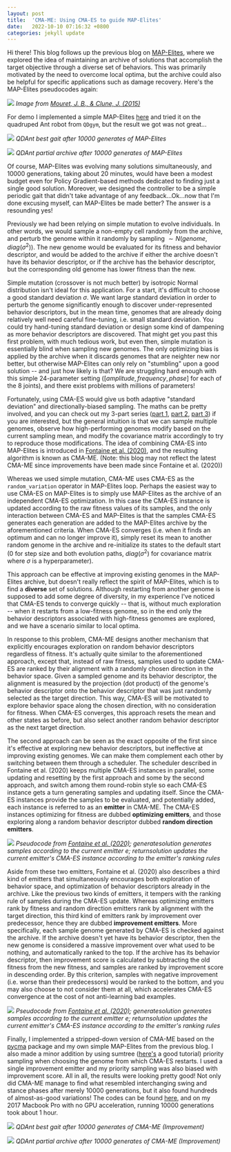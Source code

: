 ```yaml
---
layout: post
title:  'CMA-ME: Using CMA-ES to guide MAP-Elites'
date:   2022-10-10 07:16:32 +0800
categories: jekyll update
---
```


Hi there! This blog follows up the previous blog on [MAP-Elites]({{site.url}}/jekyll/update/2022/09/15/me.html), where we explored the idea of maintaining an archive of solutions that accomplish the target objective through a diverse set of behaviors. This was primarily motivated by the need to overcome local optima, but the archive could also be helpful for specific applications such as damage recovery. Here's the MAP-Elites pseudocodes again:

![]({{site.url}}/assets/images/me/me_pseudocode.png)
*Image from [Mouret, J. B., & Clune, J. (2015)](https://arxiv.org/pdf/1504.04909.pdf)*

For demo I implemented a simple MAP-Elites [here](https://github.com/szhaovas/blog-ytb/tree/master/MAP-Elites/P2_Parallel%26Save) and tried it on the quadruped Ant robot from `QDgym`, but the result we got was not great...

![]({{site.url}}/assets/images/me/me_10000.gif)
*QDAnt best gait after 10000 generates of MAP-Elites*

![]({{site.url}}/assets/images/me/me_10000.png)
*QDAnt partial archive after 10000 generates of MAP-Elites*

Of course, MAP-Elites was evolving many solutions simultaneously, and 10000 generations, taking about 20 minutes, would have been a modest budget even for Policy Gradient-based methods dedicated to finding just a single good solution. Moreover, we designed the controller to be a simple periodic gait that didn't take advantage of any feedback...Ok...now that I'm done excusing myself, can MAP-Elites be made better? The answer is a resounding yes!

Previously we had been relying on simple mutation to evolve individuals. In other words, we would sample a non-empty cell randomly from the archive, and perturb the genome within it randomly by sampling $\sim N(genome, diag(\sigma^2))$. The new genome would be evaluated for its fitness and behavior descriptor, and would be added to the archive if either the archive doesn't have its behavior descriptor, or if the archive has the behavior descriptor, but the corresponding old genome has lower fitness than the new.

Simple mutation (crossover is not much better) by isotropic Normal distribution isn't ideal for this application. For a start, it's difficult to choose a good standard deviation $\sigma$. We want large standard deviation in order to perturb the genome significantly enough to discover under-represented behavior descriptors, but in the mean time, genomes that are already doing relatively well need careful fine-tuning, i.e. small standard deviation. You could try hand-tuning standard deviation or design some kind of dampening as more behavior descriptors are discovered. That might get you past this first problem, with much tedious work, but even then, simple mutation is essentially blind when sampling new genomes. The only optimizing bias is applied by the archive when it discards genomes that are neighter new nor better, but otherwise MAP-Elites can only rely on "stumbling" upon a good solution -- and just how likely is that? We are struggling hard enough with this simple 24-parameter setting ($[amplitude, frequency, phase]$ for each of the 8 joints), and there exist problems with millions of parameters!

Fortunately, using CMA-ES would give us both adaptive "standard deviation" and directionally-biased sampling. The maths can be pretty involved, and you can check out my 3-part series ([part 1]({{site.url}}/jekyll/update/2022/09/06/cmaes.html), [part 2]({{site.url}}/jekyll/update/2022/09/07/cmaes2.html), [part 3]({{site.url}}/jekyll/update/2022/09/09/cmaes3.html)) if you are interested, but the general intuition is that we can sample multiple genomes, observe how high-performing genomes modify based on the current sampling mean, and modify the covariance matrix accordingly to try to reproduce those modifications. The idea of combining CMA-ES into MAP-Elites is introduced in [Fontaine et al. (2020)](https://dl.acm.org/doi/pdf/10.1145/3377930.3390232?casa_token=ltslTqp9P34AAAAA:G_pkNSjdAyPBNzuskXqLtC43v5TsOq0xlmlEvG-dARhRvdmdECsI-69Xm-iPrZDiPhNZ_qlvF8cpxw), and the resulting algorithm is known as CMA-ME. (Note: this blog may not reflect the latest CMA-ME since improvements have been made since Fontaine et al. (2020))

Whereas we used simple mutation, CMA-ME uses CMA-ES as the `random_variation` operator in MAP-Elites loop. Perhaps the easiest way to use CMA-ES on MAP-Elites is to simply use MAP-Elites as the archive of an independent CMA-ES optimization. In this case the CMA-ES instance is updated according to the raw fitness values of its samples, and the only interaction between CMA-ES and MAP-Elites is that the samples CMA-ES generates each generation are added to the MAP-Elites archive by the aforementioned criteria. When CMA-ES converges (i.e. when it finds an optimum and can no longer improve it), simply reset its mean to another random genome in the archive and re-initialize its states to the default start ($0$ for step size and both evolution paths, $diag(\sigma^2)$ for covariance matrix where $\sigma$ is a hyperparameter).

This approach can be effective at improving existing genomes in the MAP-Elites archive, but doesn't really reflect the spirit of MAP-Elites, which is to find a <b>diverse</b> set of solutions. Although restarting from another genome is supposed to add some degree of diversity, in my experience I've noticed that CMA-ES tends to converge quickly -- that is, without much exploration -- when it restarts from a low-fitness genome, so in the end only the behavior descriptors associated with high-fitness genomes are explored, and we have a scenario similar to local optima.

In response to this problem, CMA-ME designs another mechanism that explicitly encourages exploration on random behavior descriptors regardless of fitness. It's actually quite similar to the aforementioned approach, except that, instead of raw fitness, samples used to update CMA-ES are ranked by their alignment with a randomly chosen direction in the behavior space. Given a sampled genome and its behavior descriptor, the alignment is measured by the projection (dot product) of the genome's behavior descriptor onto the behavior descriptor that was just randomly selected as the target direction. This way, CMA-ES will be motivated to explore behavior space along the chosen direction, with no consideration for fitness. When CMA-ES converges, this approach resets the mean and other states as before, but also select another random behavior descriptor as the next target direction.

The second approach can be seen as the exact opposite of the first since it's effective at exploring new behavior descriptors, but ineffective at improving existing genomes. We can make them complement each other by switching between them through a scheduler. The scheduler described in Fontaine et al. (2020) keeps multiple CMA-ES instances in parallel, some updating and resetting by the first approach and some by the second approach, and switch among them round-robin style so each CMA-ES instance gets a turn generating samples and updating itself. Since the CMA-ES instances provide the samples to be evaluated, and potentially added, each instance is referred to as an <b>emitter</b> in CMA-ME. The CMA-ES instances optimizing for fitness are dubbed <b>optimizing emitters</b>, and those exploring along a random behavior descriptor dubbed <b>random direction emitters</b>.

![]({{site.url}}/assets/images/me/cmame_pseudocode1.png)
*Pseudocode from [Fontaine et al. (2020)](https://dl.acm.org/doi/pdf/10.1145/3377930.3390232?casa_token=ltslTqp9P34AAAAA:G_pkNSjdAyPBNzuskXqLtC43v5TsOq0xlmlEvG-dARhRvdmdECsI-69Xm-iPrZDiPhNZ_qlvF8cpxw); $generate$_$solution$ generates samples according to the current emitter $e$; $return$_$solution$ updates the current emitter's CMA-ES instance according to the emitter's ranking rules*

Aside from these two emitters, Fontaine et al. (2020) also describes a third kind of emitters that simultaneously encourages both exploration of behavior space, and optimization of behavior descriptors already in the archive. Like the previous two kinds of emitters, it tempers with the ranking rule of samples during the CMA-ES update. Whereas optimizing emitters rank by fitness and random direction emitters rank by alignment with the target direction, this third kind of emitters rank by improvement over predecessor, hence they are dubbed <b>improvement emitters</b>. More specifically, each sample genome generated by CMA-ES is checked against the archive. If the archive doesn't yet have its behavior descriptor, then the new genome is considered a massive improvement over what used to be nothing, and automatically ranked to the top. If the archive has its behavior descriptor, then improvement score is calculated by subtracting the old fitness from the new fitness, and samples are ranked by improvement score in descending order. By this criterion, samples with negative improvement (i.e. worse than their predecessors) would be ranked to the bottom, and you may also choose to not consider them at all, which accelerates CMA-ES convergence at the cost of not anti-learning bad examples.

![]({{site.url}}/assets/images/me/cmame_pseudocode2.png)
*Pseudocode from [Fontaine et al. (2020)](https://dl.acm.org/doi/pdf/10.1145/3377930.3390232?casa_token=ltslTqp9P34AAAAA:G_pkNSjdAyPBNzuskXqLtC43v5TsOq0xlmlEvG-dARhRvdmdECsI-69Xm-iPrZDiPhNZ_qlvF8cpxw); $generate$_$solution$ generates samples according to the current emitter $e$; $return$_$solution$ updates the current emitter's CMA-ES instance according to the emitter's ranking rules*

Finally, I implemented a stripped-down version of CMA-ME based on the [pycma](https://github.com/CMA-ES/pycma) package and my own simple MAP-Elites from the previous blog. I also made a minor addition by using sumtree ([here's](http://www.sefidian.com/2021/09/09/sumtree-data-structure-for-prioritized-experience-replay-per-explained-with-python-code/) a good tutorial) priority sampling when choosing the genome from which CMA-ES restarts. I used a single improvement emitter and my priority sampling was also biased with improvement score. All in all, the results were looking pretty good! Not only did CMA-ME manage to find what resembled interchanging swing and stance phases after merely 10000 generations, but it also found hundreds of almost-as-good variations! The codes can be found [here](https://github.com/szhaovas/blog-ytb/tree/master/MAP-Elites/P4_CMAES), and on my 2017 Macbook Pro with no GPU acceleration, running 10000 generations took about 1 hour.

![]({{site.url}}/assets/images/me/cmame_10000.gif)
*QDAnt best gait after 10000 generates of CMA-ME (Improvement)*

![]({{site.url}}/assets/images/me/cmame_10000.png)
*QDAnt partial archive after 10000 generates of CMA-ME (Improvement)*
